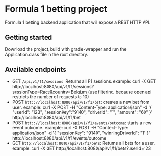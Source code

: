 # Formula 1 betting project

Formula 1 betting backend application that will expose a REST HTTP API.

## Getting started

Download the project, build with gradle-wrapper and run the Application.class file in the root directory.

## Available endpoints
- GET `/api/v1/f1/sessions`: Returns all F1 sessions. example: curl -X GET http://localhost:8080/api/v1/f1/sessions?sessionType=Race&country=Belgium (use filtering, because open api restricts the number of requests to 10)
- POST `http://localhost:8080/api/v1/f1/bet`: creates a new bet from user. example: curl -X POST -H "Content-Type: application/json" -d '{
  "userId": "123",
  "sessionKey":"9140",
  "driverId": "1",
  "amount": "60"
  }' http://localhost:8080/api/v1/f1/bet
- POST `http://localhost:8080/api/v1/f1/events/outcome`: starts a new event outcome. example: curl -X POST -H "Content-Type: application/json" -d '{
  "sessionKey": "9140",
  "winningDriverId": "1"
  }' http://localhost:8080/api/v1/f1/events/outcome
- GET `http://localhost:8080/api/v1/f1/bets`: Returns all bets for a user. example: curl -X GET http://localhost:8080/api/v1/f1/bets?userId=123
